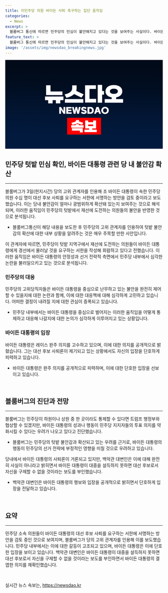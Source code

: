 ```yaml
---
title: 미민주당 의원 바이든 사퇴 촉구하는 집단 움직임
categories:
  - News
excerpt: >
  블룸버그 통신에 따르면 민주당의 민심이 불안해지고 있다는 것을 보여주는 사실이다. 바이든 대통령을 비롯한 수십 명의 의원들이 대선 후보 사퇴를 요구하는 서한에 서명할 가능성을 검토 중이라고 한다. 이는 바이든 대통령의 불안정한 모습으로부터 시작되었으며, 민주당 내에서 대선 후보 사퇴론이 높아지고 있다. 블룸버그는 민주당이 통제할 수 있는 지역에서의 승리가 트럼프 행정부와 협상할 수 있는 가능성을 보여주고 있다고 진단하고 있다.
feature_text: >
  블룸버그 통신에 따르면 민주당의 민심이 불안해지고 있다는 것을 보여주는 사실이다. 바이든 대통령을 비롯한 수십 명의 의원들이 대선 후보 사퇴를 요구하는 서한에 서명할 가능성을 검토 중이라고 한다. 이는 바이든 대통령의 불안정한 모습으로부터 시작되었으며, 민주당 내에서 대선 후보 사퇴론이 높아지고 있다. 블룸버그는 민주당이 통제할 수 있는 지역에서의 승리가 트럼프 행정부와 협상할 수 있는 가능성을 보여주고 있다고 진단하고 있다.
image: '/assets/img/newsdao_breakingnews.jpg'
---
```


<p><img src="/assets/img/newsdao_breakingnews.jpg" alt="pcversion 속보" /></p>

<h2 data-ke-size="size26">민주당 텃밭 민심 확인, 바이든 대통령 관련 당 내 불안감 확산</h2>

<hr>

<p data-ke-size="size16">블룸버그가 3일(현지시간) 당의 고위 관계자를 인용해 조 바이든 대통령이 속한 민주당 의원 수십 명이 대선 후보 사퇴를 요구하는 서한에 서명하는 방안을 검토 중이라고 보도했습니다. 이는 당내 불안감이 얼마나 광범위하게 확산돼 있는지 보여주는 것으로 해석되며, 이러한 움직임이 민주당의 텃밭에서 재선에 도전하는 의원들의 불안을 반영한 것으로 분석됩니다.</p>

<ul>
  <li>블룸버그통신이 해당 내용을 보도한 후 민주당의 고위 관계자를 인용하여 텃밭 불안감의 확산에 대한 내부 상황을 알려주는 것은 매우 주목할 만한 사안입니다.</li>
</ul>

<p data-ke-size="size16">이 관계자에 따르면, 민주당이 텃밭 지역구에서 재선에 도전하는 의원들이 바이든 대통령에게 경선에서 물러날 것을 요구하는 서한을 작성해 회람하고 있다고 전했습니다. 이러한 움직임은 바이든 대통령의 안정성과 선거 전략적 측면에서 민주당 내부에서 심각한 논란을 불러일으키고 있는 것으로 분석됩니다.</p>

<h3 data-ke-size="size24">민주당의 대응</h3>

<p data-ke-size="size16">민주당의 고위당직자들은 바이든 대통령을 중심으로 난무하고 있는 불안을 완전히 제어할 수 있을지에 대한 논란과 함께, 이에 대한 대응책에 대해 심각하게 고민하고 있습니다. 어떠한 결정이 내려질 지에 대한 관심이 증폭되고 있습니다.</p>

<ul>
  <li>민주당 내부에서는 바이든 대통령을 중심으로 벌어지는 이러한 움직임을 어떻게 통제하고 대응해 나갈지에 대한 논의가 심각하게 이루어지고 있는 상황입니다.</li>
</ul>

<h3 data-ke-size="size24">바이든 대통령의 입장</h3>

<p data-ke-size="size16">바이든 대통령은 레이스 완주 의지를 고수하고 있으며, 이에 대한 의지를 공개적으로 밝혔습니다. 그는 대선 후보 사퇴론이 제기되고 있는 상황에서도 자신의 입장을 단호하게 피력하고 있습니다.</p>

<ul>
  <li>바이든 대통령은 완주 의지를 공개적으로 피력하며, 이에 대한 단호한 입장을 선보이고 있습니다.</li>
</ul>

<p data-ke-size="size16">&nbsp;</p>

<h2 data-ke-size="size26">블룸버그의 진단과 전망</h2>

<hr>

<p data-ke-size="size16">블룸버그는 민주당이 하원이나 상원 중 한 곳이라도 통제할 수 있다면 트럼프 행정부와 협상할 수 있겠지만, 바이든 대통령의 성과나 행동이 민주당 지지자들의 투표 의지를 약화시킬 수 있다는 우려가 나오고 있다고 진단했습니다.</p>

<ul>
  <li>블룸버그는 민주당의 텃밭 불안감과 확산되고 있는 우려를 근거로, 바이든 대통령의 행동이 민주당의 선거 전략에 부정적인 영향을 미칠 것으로 우려하고 있습니다.</li>
</ul>

<p data-ke-size="size16">당내에서 바이든 대통령의 사퇴론이 거론되고 있지만, 백악관 대변인은 이에 대해 완전히 사실이 아니라고 밝히면서 바이든 대통령이 대중을 설득하지 못하면 대선 후보로서 자신을 구제할 수 없을 것이라는 보도를 부인했습니다.</p>

<ul>
  <li>백악관 대변인은 바이든 대통령의 행보와 입장을 공개적으로 밝히면서 단호하게 입장을 전달하고 있습니다.</li>
</ul>

<p data-ke-size="size16">&nbsp;</p>

<h2 data-ke-size="size26">요약</h2>

<hr>

<p data-ke-size="size16">민주당 소속 의원들이 바이든 대통령의 대선 후보 사퇴를 요구하는 서한에 서명하는 방안을 검토 중인 것으로 보여지며, 블룸버그가 당의 고위 관계자를 인용해 이를 보도했습니다. 민주당 내부에서는 이에 대한 갈등이 고조되고 있으며, 바이든 대통령은 이에 단호한 입장을 보이고 있습니다. 백악관 대변인은 바이든 대통령이 대중을 설득하지 못하면 대선 후보로서 자신을 구제할 수 없을 것이라는 보도를 부인하면서 바이든 대통령의 결엽한 의지를 재확인했습니다.</p>

<p data-ke-size="size16">&nbsp;</p>
실시간 뉴스 속보는, <a href="https://newsdao.kr" rel="dofollow">https://newsdao.kr</a>


